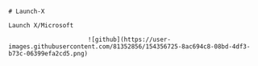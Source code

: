                                                                                 # Launch-X
                                                                              Launch X/Microsoft

                          ![github](https://user-images.githubusercontent.com/81352856/154356725-8ac694c8-08bd-4df3-b73c-06399efa2cd5.png)

